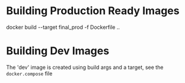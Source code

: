 # Building Production Ready Images


docker build --target final_prod -f Dockerfile ..


# Building Dev Images

The 'dev' image is created using build args and a target, see the `docker.compose` file